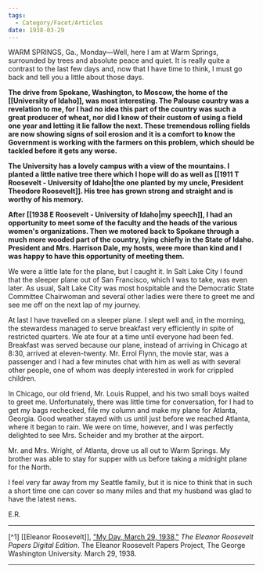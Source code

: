 ```yaml
---
tags:
  - Category/Facet/Articles
date: 1938-03-29
---
```

WARM SPRINGS, Ga., Monday—Well, here I am at Warm Springs, surrounded by trees and absolute peace and quiet. It is really quite a contrast to the last few days and, now that I have time to think, I must go back and tell you a little about those days.

**The drive from Spokane, Washington, to Moscow, the home of the [[University of Idaho]], was most interesting. The Palouse country was a revelation to me, for I had no idea this part of the country was such a great producer of wheat, nor did I know of their custom of using a field one year and letting it lie fallow the next. These tremendous rolling fields are now showing signs of soil erosion and it is a comfort to know the Government is working with the farmers on this problem, which should be tackled before it gets any worse.**

**The University has a lovely campus with a view of the mountains. I planted a little native tree there which I hope will do as well as [[1911 T Roosevelt - University of Idaho|the one planted by my uncle, President Theodore Roosevelt]]. His tree has grown strong and straight and is worthy of his memory.**

**After [[1938 E Roosevelt - University of Idaho|my speech]], I had an opportunity to meet some of the faculty and the heads of the various women's organizations. Then we motored back to Spokane through a much more wooded part of the country, lying chiefly in the State of Idaho. President and Mrs. Harrison Dale, my hosts, were more than kind and I was happy to have this opportunity of meeting them.**

We were a little late for the plane, but I caught it. In Salt Lake City I found that the sleeper plane out of San Francisco, which I was to take, was even later. As usual, Salt Lake City was most hospitable and the Democratic State Committee Chairwoman and several other ladies were there to greet me and see me off on the next lap of my journey.

At last I have travelled on a sleeper plane. I slept well and, in the morning, the stewardess managed to serve breakfast very efficiently in spite of restricted quarters. We ate four at a time until everyone had been fed. Breakfast was served because our plane, instead of arriving in Chicago at 8:30, arrived at eleven-twenty. Mr. Errol Flynn, the movie star, was a passenger and I had a few minutes chat with him as well as with several other people, one of whom was deeply interested in work for crippled children.

In Chicago, our old friend, Mr. Louis Ruppel, and his two small boys waited to greet me. Unfortunately, there was little time for conversation, for I had to get my bags rechecked, file my column and make my plane for Atlanta, Georgia. Good weather stayed with us until just before we reached Atlanta, where it began to rain. We were on time, however, and I was perfectly delighted to see Mrs. Scheider and my brother at the airport.

Mr. and Mrs. Wright, of Atlanta, drove us all out to Warm Springs. My brother was able to stay for supper with us before taking a midnight plane for the North.

I feel very far away from my Seattle family, but it is nice to think that in such a short time one can cover so many miles and that my husband was glad to have the latest news.

E.R.

---

[^1] [[Eleanor Roosevelt]], ["My Day, March 29, 1938,"](https://www2.gwu.edu/~erpapers/myday/displaydoc.cfm?_y=1938&_f=md054913) _The Eleanor Roosevelt Papers Digital Edition_. The Eleanor Roosevelt Papers Project, The George Washington University. March 29, 1938.

---